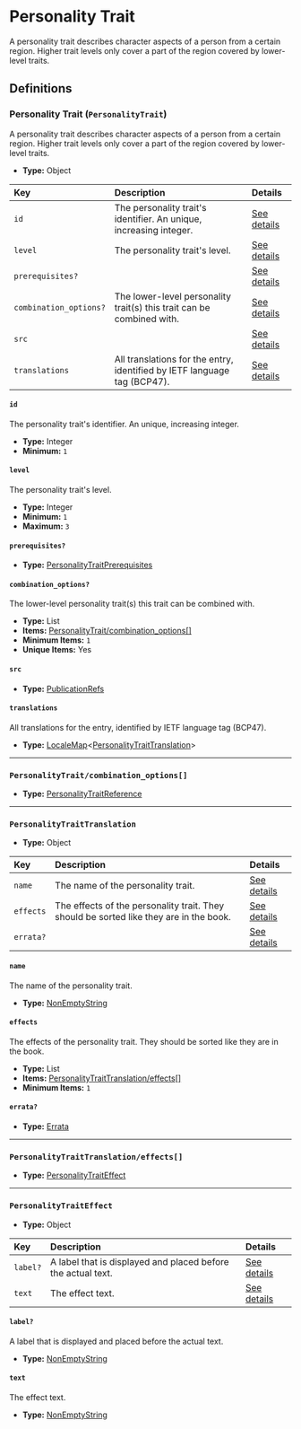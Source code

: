 # Personality Trait

A personality trait describes character aspects of a person from a certain
region. Higher trait levels only cover a part of the region covered by
lower-level traits.

## Definitions

### <a name="PersonalityTrait"></a> Personality Trait (`PersonalityTrait`)

A personality trait describes character aspects of a person from a certain
region. Higher trait levels only cover a part of the region covered by
lower-level traits.

- **Type:** Object

Key | Description | Details
:-- | :-- | :--
`id` | The personality trait's identifier. An unique, increasing integer. | <a href="#PersonalityTrait/id">See details</a>
`level` | The personality trait's level. | <a href="#PersonalityTrait/level">See details</a>
`prerequisites?` |  | <a href="#PersonalityTrait/prerequisites">See details</a>
`combination_options?` | The lower-level personality trait(s) this trait can be combined with. | <a href="#PersonalityTrait/combination_options">See details</a>
`src` |  | <a href="#PersonalityTrait/src">See details</a>
`translations` | All translations for the entry, identified by IETF language tag (BCP47). | <a href="#PersonalityTrait/translations">See details</a>

#### <a name="PersonalityTrait/id"></a> `id`

The personality trait's identifier. An unique, increasing integer.

- **Type:** Integer
- **Minimum:** `1`

#### <a name="PersonalityTrait/level"></a> `level`

The personality trait's level.

- **Type:** Integer
- **Minimum:** `1`
- **Maximum:** `3`

#### <a name="PersonalityTrait/prerequisites"></a> `prerequisites?`

- **Type:** <a href="./_Prerequisite.md#PersonalityTraitPrerequisites">PersonalityTraitPrerequisites</a>

#### <a name="PersonalityTrait/combination_options"></a> `combination_options?`

The lower-level personality trait(s) this trait can be combined with.

- **Type:** List
- **Items:** <a href="#PersonalityTrait/combination_options[]">PersonalityTrait/combination_options[]</a>
- **Minimum Items:** `1`
- **Unique Items:** Yes

#### <a name="PersonalityTrait/src"></a> `src`

- **Type:** <a href="./source/_PublicationRef.md#PublicationRefs">PublicationRefs</a>

#### <a name="PersonalityTrait/translations"></a> `translations`

All translations for the entry, identified by IETF language tag (BCP47).

- **Type:** <a href="./_LocaleMap.md#LocaleMap">LocaleMap</a>&lt;<a href="#PersonalityTraitTranslation">PersonalityTraitTranslation</a>&gt;

---

### <a name="PersonalityTrait/combination_options[]"></a> `PersonalityTrait/combination_options[]`

- **Type:** <a href="./_SimpleReferences.md#PersonalityTraitReference">PersonalityTraitReference</a>

---

### <a name="PersonalityTraitTranslation"></a> `PersonalityTraitTranslation`

- **Type:** Object

Key | Description | Details
:-- | :-- | :--
`name` | The name of the personality trait. | <a href="#PersonalityTraitTranslation/name">See details</a>
`effects` | The effects of the personality trait. They should be sorted like they are in the book. | <a href="#PersonalityTraitTranslation/effects">See details</a>
`errata?` |  | <a href="#PersonalityTraitTranslation/errata">See details</a>

#### <a name="PersonalityTraitTranslation/name"></a> `name`

The name of the personality trait.

- **Type:** <a href="./_NonEmptyString.md#NonEmptyString">NonEmptyString</a>

#### <a name="PersonalityTraitTranslation/effects"></a> `effects`

The effects of the personality trait. They should be sorted like they
are in the book.

- **Type:** List
- **Items:** <a href="#PersonalityTraitTranslation/effects[]">PersonalityTraitTranslation/effects[]</a>
- **Minimum Items:** `1`

#### <a name="PersonalityTraitTranslation/errata"></a> `errata?`

- **Type:** <a href="./source/_Erratum.md#Errata">Errata</a>

---

### <a name="PersonalityTraitTranslation/effects[]"></a> `PersonalityTraitTranslation/effects[]`

- **Type:** <a href="#PersonalityTraitEffect">PersonalityTraitEffect</a>

---

### <a name="PersonalityTraitEffect"></a> `PersonalityTraitEffect`

- **Type:** Object

Key | Description | Details
:-- | :-- | :--
`label?` | A label that is displayed and placed before the actual text. | <a href="#PersonalityTraitEffect/label">See details</a>
`text` | The effect text. | <a href="#PersonalityTraitEffect/text">See details</a>

#### <a name="PersonalityTraitEffect/label"></a> `label?`

A label that is displayed and placed before the actual text.

- **Type:** <a href="./_NonEmptyString.md#NonEmptyString">NonEmptyString</a>

#### <a name="PersonalityTraitEffect/text"></a> `text`

The effect text.

- **Type:** <a href="./_NonEmptyString.md#NonEmptyString">NonEmptyString</a>
